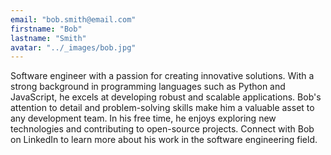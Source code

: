 ```yaml
---
email: "bob.smith@email.com"
firstname: "Bob"
lastname: "Smith"
avatar: "../_images/bob.jpg"
---
```


Software engineer with a passion for creating innovative solutions. With a strong background in programming languages such as Python and JavaScript, he excels at developing robust and scalable applications. Bob's attention to detail and problem-solving skills make him a valuable asset to any development team. In his free time, he enjoys exploring new technologies and contributing to open-source projects. Connect with Bob on LinkedIn to learn more about his work in the software engineering field.
